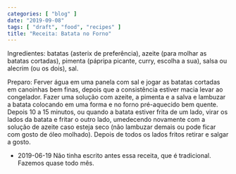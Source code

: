 ```yaml
---
categories: [ "blog" ]
date: "2019-09-08"
tags: [ "draft", "food", "recipes" ]
title: "Receita: Batata no Forno"
---
```


Ingredientes: batatas (asterix de preferência), azeite (para molhar
as batatas cortadas), pimenta (pápripa picante, curry, escolha a sua),
salsa ou alecrim (ou os dois), sal.

Preparo: Ferver água em uma panela com sal e jogar as batatas cortadas
em canoinhas bem finas, depois que a consistência estiver macia levar
ao congelador. Fazer uma solução com azeite, a pimenta e a salva e
lambuzar a batata colocando em uma forma e no forno pré-aquecido bem
quente. Depois 10 a 15 minutos, ou quando a batata estiver frita de
um lado, virar os lados da batata e fritar o outro lado, umedecendo
novamente com a solução de azeite caso esteja seco (não lambuzar
demais ou pode ficar com gosto de óleo molhado). Depois de todos os
lados fritos retirar e salgar a gosto.

 - 2019-06-19 Não tinha escrito antes essa receita, que é
 tradicional. Fazemos quase todo mês.
